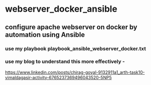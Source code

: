 # webserver_docker_ansible
## configure apache webserver on docker by automation using Ansible
### use my playbook playbook_ansible_webserver_docker.txt 
### use my blog to understand this more effectively -
https://www.linkedin.com/posts/chirag-goyal-9132911a1_arth-task10-vimaldagasir-activity-6765237369496043520-5NP5
